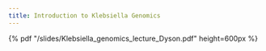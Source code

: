 ```yaml
---
title: Introduction to Klebsiella Genomics
---
```



{% pdf "/slides/Klebsiella_genomics_lecture_Dyson.pdf" height=600px %}
